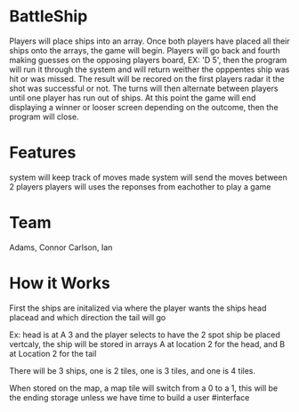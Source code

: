 # BattleShip
 Players will place ships into an array. Once both players have placed all their ships onto the arrays, the game will begin. Players will go back and fourth making guesses on the opposing players board, EX: 'D 5', then the program will run it through the system and will return weither the opppentes ship was hit or was missed. The result will be recored on the first players radar it the shot was successful or not. The turns will then alternate between players until one player has run out of ships. At this point the game will end displaying a winner or looser screen depending on the outcome, then the program will close. 

# Features
system will keep track of moves made
system will send the moves between 2 players
players will uses the reponses from eachother to play a game

#  Team
Adams, Connor
Carlson, Ian

#  How it Works
 
First the ships are initalized via where the player wants the ships head placead and which direction the tail will go

Ex: head is at A 3 and the player selects to have the 2 spot ship be placed vertcaly, the ship will be stored in arrays
    A at location 2 for the head, and B at Location 2 for the tail
    
There will be 3 ships, one is 2 tiles, one is 3 tiles, and one is 4 tiles. 

When stored on the map, a map tile will switch from a 0 to a 1, this will be the ending storage unless we have time to build a user #interface


